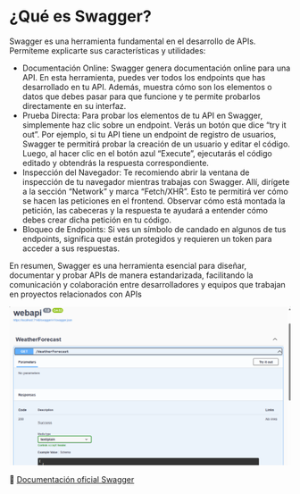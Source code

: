 # ¿Qué es Swagger?

Swagger es una herramienta fundamental en el desarrollo de APIs. Permíteme explicarte sus características y utilidades:

- Documentación Online: Swagger genera documentación online para una API. En esta herramienta, puedes ver todos los endpoints que has desarrollado en tu API. Además, muestra cómo son los elementos o datos que debes pasar para que funcione y te permite probarlos directamente en su interfaz.
- Prueba Directa: Para probar los elementos de tu API en Swagger, simplemente haz clic sobre un endpoint. Verás un botón que dice “try it out”. Por ejemplo, si tu API tiene un endpoint de registro de usuarios, Swagger te permitirá probar la creación de un usuario y editar el código. Luego, al hacer clic en el botón azul “Execute”, ejecutarás el código editado y obtendrás la respuesta correspondiente.
- Inspección del Navegador: Te recomiendo abrir la ventana de inspección de tu navegador mientras trabajas con Swagger. Allí, dirígete a la sección “Network” y marca “Fetch/XHR”. Esto te permitirá ver cómo se hacen las peticiones en el frontend. Observar cómo está montada la petición, las cabeceras y la respuesta te ayudará a entender cómo debes crear dicha petición en tu código.
- Bloqueo de Endpoints: Si ves un símbolo de candado en algunos de tus endpoints, significa que están protegidos y requieren un token para acceder a sus respuestas.


En resumen, Swagger es una herramienta esencial para diseñar, documentar y probar APIs de manera estandarizada, facilitando la comunicación y colaboración entre desarrolladores y equipos que trabajan en proyectos relacionados con APIs


![](img/swagger.png)


🔗 [Documentación oficial Swagger](https://learn.microsoft.com/en-us/aspnet/core/tutorials/web-api-help-pages-using-swagger?view=aspnetcore-8.0)